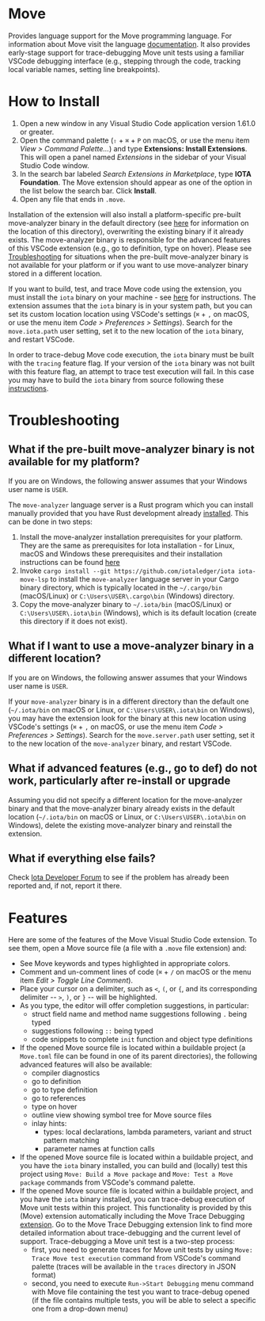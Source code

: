 # Move

Provides language support for the Move programming language. For information about Move visit the
language [documentation](https://docs.iota.org/concepts/iota-move-concepts). It also provides early-stage
support for trace-debugging Move unit tests using a familiar VSCode debugging interface (e.g., stepping
through the code, tracking local variable names, setting line breakpoints).

# How to Install

1. Open a new window in any Visual Studio Code application version 1.61.0 or greater.
2. Open the command palette (`⇧` + `⌘` + `P` on macOS, or use the menu item _View > Command Palette..._) and
   type **Extensions: Install Extensions**. This will open a panel named _Extensions_ in the
   sidebar of your Visual Studio Code window.
3. In the search bar labeled _Search Extensions in Marketplace_, type **IOTA Foundation**. The Move extension
   should appear as one of the option in the list below the search bar. Click **Install**.
4. Open any file that ends in `.move`.

Installation of the extension will also install a platform-specific pre-built move-analyzer binary in
the default directory (see [here](#what-if-i-want-to-use-a-move-analyzer-binary-in-a-different-location)
for information on the location of this directory), overwriting the existing binary if it already exists.
The move-analyzer binary is responsible for the advanced features of this VSCode extension (e.g., go to
definition, type on hover). Please see [Troubleshooting](#troubleshooting) for situations when
the pre-built move-analyzer binary is not available for your platform or if you want to use move-analyzer
binary stored in a different location.

If you want to build, test, and trace Move code using the extension, you must install the `iota` binary on
your machine - see [here](https://docs.iota.org/guides/developer/getting-started/iota-install) for
instructions. The extension assumes that the `iota` binary is in your system path, but you can set
its custom location location using VSCode's settings (`⌘` + `,` on macOS, or use the menu item _Code >
Preferences > Settings_). Search for the `move.iota.path` user setting, set it to the new location of
the `iota` binary, and restart VSCode.

In order to trace-debug Move code execution, the `iota` binary must be built with the `tracing` feature flag.
If your version of the `iota` binary was not built with this feature flag, an attempt to trace test
execution will fail. In this case you may have to build the `iota` binary from source following these
[instructions](https://docs.iota.org/guides/developer/getting-started/iota-install#install-iota-binaries-from-source).

# Troubleshooting

## What if the pre-built move-analyzer binary is not available for my platform?

If you are on Windows, the following answer assumes that your Windows user name is `USER`.

The `move-analyzer` language server is a Rust program which you can install manually provided
that you have Rust development already [installed](https://www.rust-lang.org/tools/install).
This can be done in two steps:

1. Install the move-analyzer installation prerequisites for your platform. They are the same
   as prerequisites for Iota installation - for Linux, macOS and Windows these prerequisites and
   their installation instructions can be found
   [here](https://docs.iota.org/guides/developer/getting-started/iota-install#additional-prerequisites-by-operating-system)
2. Invoke `cargo install --git https://github.com/iotaledger/iota iota-move-lsp` to install the
   `move-analyzer` language server in your Cargo binary directory, which is typically located
   in the `~/.cargo/bin` (macOS/Linux) or `C:\Users\USER\.cargo\bin` (Windows) directory.
3. Copy the move-analyzer binary to `~/.iota/bin` (macOS/Linux) or `C:\Users\USER\.iota\bin`
   (Windows), which is its default location (create this directory if it does not exist).

## What if I want to use a move-analyzer binary in a different location?

If you are on Windows, the following answer assumes that your Windows user name is `USER`.

If your `move-analyzer` binary is in a different directory than the default one (`~/.iota/bin`
on macOS or Linux, or `C:\Users\USER\.iota\bin` on Windows), you may have the extension look
for the binary at this new location using VSCode's settings (`⌘` + `,` on macOS, or use the menu
item _Code > Preferences > Settings_). Search for the `move.server.path` user setting,
set it to the new location of the `move-analyzer` binary, and restart VSCode.

## What if advanced features (e.g., go to def) do not work, particularly after re-install or upgrade

Assuming you did not specify a different location for the move-analyzer binary and that the
move-analyzer binary already exists in the default location (`~/.iota/bin` on macOS or Linux, or
`C:\Users\USER\.iota\bin` on Windows), delete the existing move-analyzer binary and reinstall the
extension.

## What if everything else fails?

Check [Iota Developer Forum](https://forums.iota.io/c/technical-support) to see if the problem
has already been reported and, if not, report it there.

# Features

Here are some of the features of the Move Visual Studio Code extension. To see them, open a
Move source file (a file with a `.move` file extension) and:

- See Move keywords and types highlighted in appropriate colors.
- Comment and un-comment lines of code (`⌘` + `/` on macOS or the menu item _Edit >
  Toggle Line Comment_).
- Place your cursor on a delimiter, such as `<`, `(`, or `{`, and its corresponding delimiter --
  `>`, `)`, or `}` -- will be highlighted.
- As you type, the editor will offer completion suggestions, in particular:
  - struct field name and method name suggestions following `.` being typed
  - suggestions following `::` being typed
  - code snippets to complete `init` function and object type definitions
- If the opened Move source file is located within a buildable project (a `Move.toml` file can be
  found in one of its parent directories), the following advanced features will also be available:
  - compiler diagnostics
  - go to definition
  - go to type definition
  - go to references
  - type on hover
  - outline view showing symbol tree for Move source files
  - inlay hints:
    - types: local declarations, lambda parameters, variant and struct pattern matching
    - parameter names at function calls
- If the opened Move source file is located within a buildable project, and you have the `iota`
  binary installed, you can build and (locally)
  test this project using `Move: Build a Move package` and `Move: Test a Move package` commands from
  VSCode's command palette.
- If the opened Move source file is located within a buildable project, and you have the `iota`
  binary installed, you can trace-debug execution of Move unit tests within this project.
  This functionality is provided by this (Move) extension automatically including the Move Trace Debugging
  [extension](https://marketplace.visualstudio.com/items?itemName=iota.move-trace-debug). Go to
  the Move Trace Debugging extension link to find more detailed information about trace-debugging and
  the current level of support. Trace-debugging a Move unit test is a two-step process:
  - first, you need to generate traces for Move unit tests by using `Move: Trace Move test execution`
    command from VSCode's command palette (traces will be available in the `traces` directory in JSON format)
  - second, you need to execute `Run->Start Debugging` menu command with Move file containing the test
    you want to trace-debug opened (if the file contains multiple tests, you will be able to select a specific one
    from a drop-down menu)
